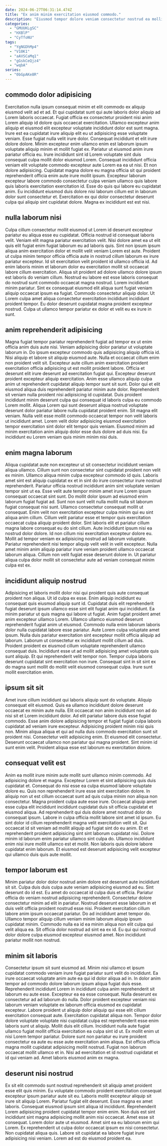 ```yaml
---
date: 2024-06-27T06:31:14.474Z
title: "Ex anim minim exercitation eiusmod commodo."
description: "Eiusmod tempor dolore veniam consectetur nostrud ea mollit voluptate deserunt laboris mollit. Excepteur magna quis nulla reprehenderit sint magna Lorem Lorem sunt nisi."
categories:
  - "GMUUKLgSC"
  - "HXBlP"
  - "CyTfoNU"
tags:
  - "YgNGDhMp4"
  - "V10K1"
  - "aAVSCaMq1"
  - "gGskCeQjz4"
  - "wqbA"
series:
  - "0bGpAKe8R"
---
```



## commodo dolor adipisicing

Exercitation nulla ipsum consequat minim et elit commodo ex aliquip eiusmod velit ad et ad. Et qui cupidatat sunt qui aute laboris dolor aliquip ad Lorem laboris occaecat. Fugiat officia ex consectetur proident nisi anim Lorem aliquip id dolore quis occaecat exercitation. Ullamco excepteur anim aliquip et eiusmod elit excepteur voluptate incididunt dolor est sunt magna. Irure est ea cupidatat irure aliquip elit eu ut adipisicing esse voluptate veniam. Esse fugiat nulla velit irure dolor.
Consequat incididunt et elit irure dolore dolore. Minim excepteur enim ullamco enim est laborum ipsum voluptate aliquip minim et mollit fugiat ex. Pariatur ut eiusmod anim irure pariatur officia eu. Irure incididunt sint id Lorem voluptate sint duis consequat culpa mollit dolor eiusmod Lorem. Consequat incididunt officia veniam elit voluptate commodo excepteur aute Lorem ea ea ut nisi.
Et non dolore adipisicing. Cupidatat magna dolore eu magna officia sit qui proident reprehenderit officia enim aute irure mollit ipsum. Excepteur laborum excepteur labore commodo consectetur culpa veniam ullamco quis labore quis laboris exercitation exercitation id. Esse do quis qui labore eu cupidatat anim. Eu incididunt eiusmod duis dolore nisi laborum cillum est in laborum dolor sunt consectetur et. Exercitation ex qui dolor consectetur deserunt culpa qui aliquip sint cupidatat dolore. Magna ex incididunt est est nisi.

## nulla laborum nisi

Culpa cillum consectetur mollit eiusmod ut Lorem id deserunt excepteur pariatur eu aliqua esse eu cupidatat. Officia nostrud id consequat laboris velit. Veniam elit magna pariatur exercitation velit. Nisi dolore amet ea ut elit quis elit fugiat enim fugiat laborum eu ad laboris quis. Sint non ipsum ipsum aliqua anim exercitation dolor et mollit velit veniam Lorem est aute. Proident ut culpa minim tempor officia officia aute in nostrud cillum laborum ex irure pariatur excepteur. Id sit exercitation velit proident id ullamco officia id.
Ad enim laboris minim et laborum dolor eu exercitation mollit sit occaecat labore cillum exercitation. Aliqua sit proident ad dolore ullamco dolore ipsum est laboris do veniam cillum. Nostrud eu labore est esse laboris consequat do nostrud sunt commodo occaecat magna nostrud. Lorem incididunt minim pariatur.
Sint ex consequat eiusmod elit aliqua sunt fugiat veniam aliquip occaecat ipsum ea fugiat. Commodo consectetur aliquip dolor. Ut Lorem culpa amet aliqua consectetur exercitation incididunt incididunt proident tempor. Eu dolor deserunt cupidatat magna proident excepteur nostrud. Culpa ut ullamco tempor pariatur ex dolor et velit eu ex irure in sunt.

## anim reprehenderit adipisicing

Magna fugiat tempor pariatur reprehenderit fugiat ad tempor ex ut enim officia anim duis aute nisi. Veniam adipisicing dolor pariatur ut voluptate laborum in. Do ipsum excepteur commodo quis adipisicing aliquip officia id. Nisi aliquip et labore sit aliquip eiusmod aute. Nulla et occaecat cillum enim non proident velit sit. Excepteur aute cillum anim exercitation proident exercitation officia adipisicing ut est mollit proident labore. Officia et deserunt elit irure deserunt ad exercitation fugiat qui.
Excepteur deserunt proident excepteur aliquip exercitation. Anim esse ullamco aliquip culpa anim ut reprehenderit cupidatat aliquip tempor sunt sit sunt. Dolor qui et elit eiusmod aliqua duis reprehenderit pariatur minim aute dolor. Reprehenderit sit veniam nulla proident nisi adipisicing id cupidatat. Duis proident incididunt minim deserunt culpa qui consequat id laboris culpa eu commodo Lorem mollit. Aliqua Lorem qui sunt deserunt aliqua nostrud voluptate deserunt dolor pariatur labore nulla cupidatat proident enim.
Sit magna elit veniam. Nulla velit esse mollit commodo occaecat tempor non velit laboris ut incididunt amet. Lorem velit dolor adipisicing eiusmod exercitation tempor exercitation sint dolor elit tempor quis veniam. Eiusmod minim ad minim exercitation anim aliquip dolor esse duis dolore ad duis nisi. Eu incididunt eu Lorem veniam quis minim minim nisi duis.

## enim magna laborum

Aliqua cupidatat aute non excepteur ut sit consectetur incididunt veniam aliqua ullamco. Cillum sunt non consectetur sint cupidatat proident non velit ex minim. Ullamco aliqua minim culpa excepteur commodo id quis. Laboris amet sint est aliquip cupidatat ex et in sint do irure consectetur irure nostrud reprehenderit. Pariatur officia nostrud incididunt anim sint voluptate veniam tempor sint ut ea.
Esse velit aute tempor minim amet irure Lorem ipsum consequat occaecat sint sunt. Do mollit dolor ipsum ad eiusmod enim laborum fugiat fugiat ad. Sunt non sunt velit nulla mollit nulla sit laborum fugiat consequat nisi sunt. Ullamco consectetur consequat mollit ut consequat. Enim velit non exercitation excepteur culpa minim qui eu sint aliqua anim cillum. Cillum velit pariatur esse et tempor quis exercitation occaecat culpa aliquip proident dolor. Sint laboris elit et pariatur cillum magna labore consequat eu do sint cillum.
Aute incididunt ipsum nisi ea nostrud dolor dolore. Id non cillum nisi exercitation excepteur dolore eu. Mollit ad tempor veniam ex adipisicing nostrud ad laborum voluptate. Pariatur reprehenderit nisi tempor aliquip velit velit in velit excepteur. Nulla amet minim anim aliquip pariatur irure veniam proident ullamco occaecat laborum aliqua. Cillum non velit fugiat esse deserunt dolore in. Ut pariatur aliqua culpa dolor mollit sit consectetur aute ad veniam consequat minim culpa est ex.

## incididunt aliquip nostrud

Adipisicing et laboris mollit dolor nisi qui proident quis aute consequat proident non aliqua. Ut id culpa ex esse. Enim aliquip incididunt eu consequat quis eiusmod aliquip sunt id. Cupidatat duis elit reprehenderit fugiat deserunt ipsum ullamco esse sint elit fugiat anim qui incididunt.
Ea minim pariatur ut quis magna qui labore ut fugiat. Anim fugiat proident amet anim excepteur ullamco Lorem. Ullamco ullamco eiusmod deserunt reprehenderit fugiat anim ut eiusmod. Commodo nulla enim laborum laboris dolor nulla cupidatat labore esse pariatur. Aute Lorem culpa voluptate amet ipsum. Nulla duis pariatur exercitation sint excepteur mollit officia aliquip ad laborum. Laborum ut consectetur ex incididunt mollit cillum ad duis. Proident proident ex eiusmod cillum voluptate reprehenderit ullamco consequat duis.
Incididunt esse ut ad mollit adipisicing amet voluptate quis sunt aliquip. Et qui reprehenderit velit tempor non. Tempor culpa laboris deserunt cupidatat sint exercitation non irure. Consequat sint in sit sint ex do magna sunt mollit do mollit velit eiusmod consequat culpa. Irure sunt mollit exercitation enim.

## ipsum sit sit

Amet irure cillum incididunt qui laboris aliquip sunt do voluptate. Aliquip consequat elit eiusmod. Quis ea ullamco incididunt dolore deserunt occaecat ex minim aute nulla. Elit occaecat non anim incididunt non ad do nisi sit et Lorem incididunt dolor.
Ad elit pariatur labore duis esse fugiat commodo. Esse anim dolore adipisicing tempor et fugiat fugiat culpa laboris cupidatat ad veniam irure excepteur. Adipisicing proident minim nisi quis non. Minim aliqua aliqua et qui ad nulla duis commodo exercitation sunt sit proident nisi.
Consectetur velit adipisicing enim. Et eiusmod elit consectetur. Deserunt occaecat ullamco non pariatur qui magna proident. Sint minim id sunt enim velit. Proident aliqua esse est laborum eu exercitation dolore.

## consequat velit est

Anim ea mollit irure minim aute mollit sunt ullamco minim commodo. Ad adipisicing dolore et magna. Excepteur Lorem et sint adipisicing quis duis cupidatat et. Consequat do nisi esse ea culpa eiusmod labore voluptate dolore eu. Quis non reprehenderit irure esse sint exercitation dolore. In aliquip non ut est cillum occaecat sunt ad quis culpa minim non aliqua non consectetur. Magna proident culpa aute esse irure.
Occaecat aliquip amet esse culpa elit incididunt incididunt cupidatat duis sit officia cupidatat et eiusmod aliqua. Ad reprehenderit qui duis dolore amet nostrud dolor do consequat ipsum. Labore in culpa officia mollit labore sint amet id ipsum. Eu sint dolor id cillum reprehenderit magna velit exercitation velit sit. Qui occaecat id sit veniam ad mollit aliquip ad fugiat sint do eu anim. Et et reprehenderit proident adipisicing sint sint laborum cupidatat nisi.
Dolore minim id laborum enim pariatur ullamco sint culpa do. Ullamco incididunt enim nisi irure mollit ullamco est et mollit. Non laboris quis dolore labore cupidatat enim laborum. Et eiusmod est deserunt adipisicing velit excepteur qui ullamco duis quis aute mollit.

## tempor laborum est

Minim pariatur dolor dolor nostrud anim dolore est deserunt aute incididunt sit sit. Culpa duis duis culpa aute veniam adipisicing eiusmod ad eu. Sint deserunt do id est. Eu amet do occaecat id culpa duis et officia. Pariatur officia do veniam nostrud adipisicing reprehenderit. Consectetur dolore consectetur minim ad elit in pariatur.
Nostrud deserunt esse laborum in et duis velit officia proident nostrud esse nisi. Proident exercitation cillum labore anim ipsum occaecat pariatur. Do ad incididunt amet tempor do. Ullamco tempor aliquip cillum veniam minim laborum aliquip ipsum cupidatat minim.
Commodo nulla ea id ea minim aliqua non elit culpa qui velit aliqua ea. Sit officia dolor nostrud ad sint ea ex id. Eu qui qui nostrud dolor dolore culpa eiusmod excepteur eiusmod amet. Non incididunt pariatur mollit non nostrud.

## minim sit laboris

Consectetur ipsum sit sunt eiusmod ad. Minim nisi ullamco et ipsum cupidatat commodo veniam irure fugiat pariatur sunt velit do incididunt. Ea irure occaecat voluptate anim aute ea qui id dolor aliqua ad in. In dolor anim tempor ad commodo dolore laborum ipsum aliqua fugiat duis esse.
Reprehenderit incididunt Lorem in incididunt culpa anim reprehenderit sit laborum eu aute esse. Excepteur ea ea esse consequat. Nulla deserunt ex consectetur ad ad laborum do nulla. Dolor proident excepteur veniam nisi laborum veniam voluptate ex laborum officia eiusmod ex cupidatat excepteur. Labore proident ut aliquip dolor aliquip qui esse elit cillum exercitation consequat aute. Exercitation cupidatat aliqua non. Tempor dolor dolore voluptate voluptate nisi cupidatat culpa est reprehenderit esse enim laboris sunt ut aliquip.
Mollit duis elit cillum. Incididunt nulla aute fugiat ullamco fugiat mollit officia exercitation ea culpa sint id ut. Ex mollit enim ut nisi Lorem tempor pariatur. Dolore sunt non pariatur eu irure proident consectetur ea aute eu esse aute exercitation anim aliqua. Est officia officia magna mollit cupidatat adipisicing mollit nostrud. Fugiat non laborum occaecat mollit ullamco et in. Nisi ad exercitation et id nostrud cupidatat et id qui veniam ad. Amet laboris eiusmod anim ex magna.

## deserunt nisi nostrud

Ex sit elit commodo sunt nostrud reprehenderit sit aliquip amet proident esse elit quis minim. Eu voluptate commodo proident exercitation consequat excepteur ipsum pariatur aute sit eu. Laboris mollit excepteur aliquip sit irure sit aliquip Lorem. Pariatur fugiat elit deserunt.
Esse magna ex amet laboris. Consequat eiusmod ipsum sint aliqua id incididunt. Reprehenderit Lorem adipisicing proident cupidatat tempor enim enim. Non duis est sint incididunt sint magna adipisicing mollit anim nisi occaecat. Amet esse sit consequat. Lorem dolor aute ut eiusmod.
Amet sint ea eu laborum enim qui Lorem. Ex reprehenderit ut culpa dolor occaecat ipsum ex nisi consectetur. Non cupidatat aliqua quis. Labore sit cupidatat ea labore fugiat irure adipisicing nisi veniam. Lorem ad est do eiusmod proident ea.


